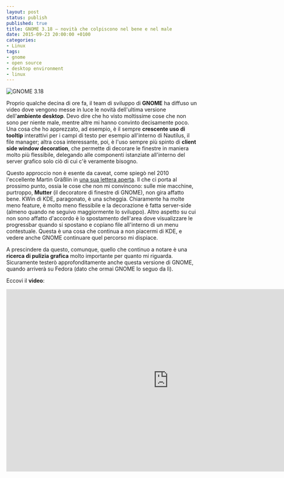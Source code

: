 ```yaml
---
layout: post
status: publish
published: true
title: GNOME 3.18 – novità che colpiscono nel bene e nel male
date: 2015-09-23 20:00:00 +0100
categories:
- Linux
tags:
- gnome
- open source
- desktop environment
- linux
---
```


![GNOME 3.18](http://i61.tinypic.com/33yp2xz.png)

Proprio qualche decina di ore fa, il team di sviluppo di **GNOME** ha diffuso un video dove vengono messe in luce le novità dell'ultima versione dell'**ambiente desktop**. Devo dire che ho visto moltissime cose che non sono per niente male, mentre altre mi hanno convinto decisamente poco. Una cosa che ho apprezzato, ad esempio, è il sempre **crescente uso di tooltip** interattivi per i campi di testo per esempio all'interno di Nautilus, il file manager; altra cosa interessante, poi, è l'uso sempre più spinto di **client side window decoration**, che permette di decorare le finestre in maniera molto più flessibile, delegando alle componenti istanziate all'interno del server grafico solo ciò di cui c'è veramente bisogno.

Questo approccio non è esente da caveat, come spiegò nel 2010 l'eccellente Martin Gräßlin in [una sua lettera aperta](http://blog.martin-graesslin.com/blog/2010/05/why-you-should-not-use-client-side-window-decorations/). Il che ci porta al prossimo punto, ossia le cose che non mi convincono: sulle mie macchine, purtroppo, **Mutter** (il decoratore di finestre di GNOME), non gira affatto bene. KWin di KDE, paragonato, è una scheggia. Chiaramente ha molte meno feature, è molto meno flessibile e la decorazione è fatta server-side (almeno quando ne seguivo maggiormente lo sviluppo). Altro aspetto su cui non sono affatto d'accordo è lo spostamento dell'area dove visualizzare le progressbar quando si spostano e copiano file all'interno di un menu contestuale. Questa è una cosa che continua a non piacermi di KDE, e vedere anche GNOME continuare quel percorso mi dispiace.

A prescindere da questo, comunque, quello che continuo a notare è una **ricerca di pulizia grafica** molto importante per quanto mi riguarda. Sicuramente testerò approfonditamente anche questa versione di GNOME, quando arriverà su Fedora (dato che ormai GNOME lo seguo da lì).

Eccovi il **video**:

<iframe width="853" height="480" src="https://www.youtube.com/embed/xu0VSKvfNEI" frameborder="0" allowfullscreen></iframe>
